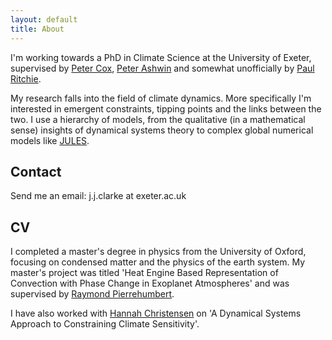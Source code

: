```yaml
---
layout: default
title: About
---
```

I'm working towards a PhD in Climate Science at the University of Exeter, supervised by [Peter Cox](http://emps.exeter.ac.uk/mathematics/staff/pmc205), [Peter Ashwin](http://emps.exeter.ac.uk/mathematics/staff/pashwin) and somewhat unofficially by [Paul Ritchie](https://emps.exeter.ac.uk/mathematics/staff/pdlr201).

My research falls into the field of climate dynamics. More specifically I'm interested in emergent constraints, tipping points and the links between the two. I use a hierarchy of models, from the
qualitative (in a mathematical sense) insights of dynamical systems theory to complex global numerical models like
[JULES](https://jules.jchmr.org/).

Contact
---
Send me an email: j.j.clarke at exeter.ac.uk

CV
---
I completed a master's degree in physics from the University of Oxford, focusing on condensed matter
and the physics of the earth system. My master's project was titled 'Heat Engine Based Representation of
Convection with Phase Change in Exoplanet Atmospheres' and was supervised by  [Raymond Pierrehumbert](https://users.physics.ox.ac.uk/~pierrehumbert/).

I have also worked with [Hannah Christensen](http://hannahchristensen.co.uk/) on 'A Dynamical Systems
Approach to Constraining Climate Sensitivity'.
